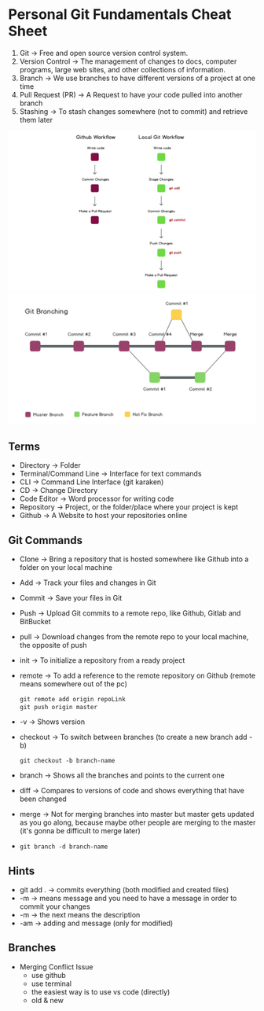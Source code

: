 # Personal Git Fundamentals Cheat Sheet

1. Git &rarr; Free and open source version control system.
2. Version Control &rarr; The management of changes to docs, computer programs, large web sites, and other collections of information.
3. Branch &rarr; We use branches to have different versions of a project at one time
4. Pull Request (PR) &rarr; A Request to have your code pulled into another branch
5. Stashing &rarr; To stash changes somewhere (not to commit) and retrieve them later
<img src="/images/Github flow versus Local CLI flow.jpg" alt="Workflow" />
<img src="/images/Git branching.png" alt="branching" />

## Terms

- Directory &rarr; Folder
- Terminal/Command Line &rarr; Interface for text commands
- CLI &rarr; Command Line Interface (git karaken)
- CD &rarr; Change Directory
- Code Editor &rarr; Word processor for writing code
- Repository &rarr; Project, or the folder/place where your project is kept
- Github &rarr; A Website to host your repositories online

## Git Commands

- Clone &rarr; Bring a repository that is hosted somewhere like Github into a folder on your local machine
- Add &rarr; Track your files and changes in Git
- Commit &rarr; Save your files in Git
- Push &rarr; Upload Git commits to a remote repo, like Github, Gitlab and 	BitBucket
- pull &rarr; Download changes from the remote repo to your local machine, 	the opposite of push
- init &rarr; To initialize a repository from a ready project
- remote &rarr; To add a reference to the remote repository on Github (remote means somewhere out of the pc)

    ```
    git remote add origin repoLink
    git push origin master
    ```
- -v &rarr; Shows version
- checkout &rarr; To switch between branches (to create a new branch add -b)

    ```
    git checkout -b branch-name
    ```
- branch &rarr; Shows all the branches and points to the current one
- diff &rarr; Compares to versions of code and shows everything that have been changed
- merge &rarr; Not for merging branches into master but master gets updated as you go along, because maybe other people are merging to the master (it's gonna be difficult to merge later)
- ```git branch -d branch-name```

## Hints

- git add . &rarr; commits everything (both modified and created files)
- -m &rarr; means message and you need to have a message in order to commit your changes
- -m &rarr; the next means the description
- -am &rarr; adding and message (only for modified)

## Branches

- Merging Conflict Issue
    - use github
    - use terminal
    - the easiest way is to use vs code (directly)
    - old & new
